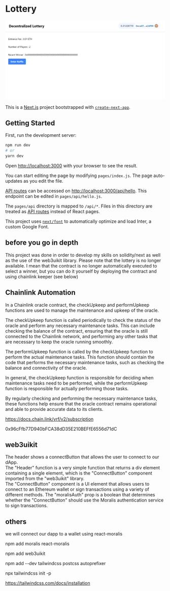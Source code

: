 # Lottery

![](website.png)


This is a [Next.js](https://nextjs.org/) project bootstrapped with [`create-next-app`](https://github.com/vercel/next.js/tree/canary/packages/create-next-app).

## Getting Started

First, run the development server:

```bash
npm run dev
# or
yarn dev
```

Open [http://localhost:3000](http://localhost:3000) with your browser to see the result.

You can start editing the page by modifying `pages/index.js`. The page auto-updates as you edit the file.

[API routes](https://nextjs.org/docs/api-routes/introduction) can be accessed on [http://localhost:3000/api/hello](http://localhost:3000/api/hello). This endpoint can be edited in `pages/api/hello.js`.

The `pages/api` directory is mapped to `/api/*`. Files in this directory are treated as [API routes](https://nextjs.org/docs/api-routes/introduction) instead of React pages.

This project uses [`next/font`](https://nextjs.org/docs/basic-features/font-optimization) to automatically optimize and load Inter, a custom Google Font.

## before you go in depth

This project was done in order to develop my skills on solidity/next as well as the use of the web3uikit library.
Please note that the lottery is no longer available. I mean that the contract is no longer automatically executed to select a winner, but you can do it yourself by deploying the contract and using chainlink keeper (see below)

## Chainlink Automation

In a Chainlink oracle contract, the checkUpkeep and performUpkeep functions are used to manage the maintenance and upkeep of the oracle.

The checkUpkeep function is called periodically to check the status of the oracle and perform any necessary maintenance tasks. This can include checking the balance of the contract, ensuring that the oracle is still connected to the Chainlink network, and performing any other tasks that are necessary to keep the oracle running smoothly.

The performUpkeep function is called by the checkUpkeep function to perform the actual maintenance tasks. This function should contain the code that performs the necessary maintenance tasks, such as checking the balance and connectivity of the oracle.

In general, the checkUpkeep function is responsible for deciding when maintenance tasks need to be performed, while the performUpkeep function is responsible for actually performing those tasks.

By regularly checking and performing the necessary maintenance tasks, these functions help ensure that the oracle contract remains operational and able to provide accurate data to its clients.

https://docs.chain.link/vrf/v2/subscription

0x96cFfb77D940bFCA38dD35E210BEFfE6556d71dC

## web3uikit

The header shows a connectButton that allows the user to connect to our dApp.  
The "Header" function is a very simple function that returns a div element containing a single element, which is the "ConnectButton" component imported from the "web3uikit" library.  
The "ConnectButton" component is a UI element that allows users to connect to an Ethereum wallet or sign transactions using a variety of different methods. The "moralisAuth" prop is a boolean that determines whether the "ConnectButton" should use the Moralis authentication service to sign transactions.

## others

we will connect our dapp to a wallet using react-moralis

npm add moralis react-moralis

npm add web3uikit

npm add --dev tailwindcss postcss autoprefixer

npx tailwindcss init -p

https://tailwindcss.com/docs/installation
